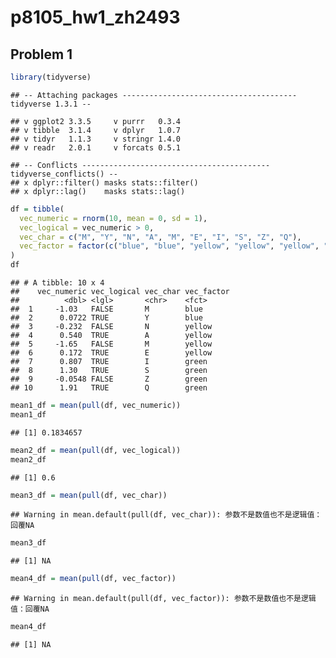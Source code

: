 p8105\_hw1\_zh2493
================

## Problem 1

``` r
library(tidyverse)
```

    ## -- Attaching packages --------------------------------------- tidyverse 1.3.1 --

    ## v ggplot2 3.3.5     v purrr   0.3.4
    ## v tibble  3.1.4     v dplyr   1.0.7
    ## v tidyr   1.1.3     v stringr 1.4.0
    ## v readr   2.0.1     v forcats 0.5.1

    ## -- Conflicts ------------------------------------------ tidyverse_conflicts() --
    ## x dplyr::filter() masks stats::filter()
    ## x dplyr::lag()    masks stats::lag()

``` r
df = tibble(
  vec_numeric = rnorm(10, mean = 0, sd = 1),
  vec_logical = vec_numeric > 0,
  vec_char = c("M", "Y", "N", "A", "M", "E", "I", "S", "Z", "Q"),
  vec_factor = factor(c("blue", "blue", "yellow", "yellow", "yellow", "yellow", "green", "green", "green", "green"))
)
df
```

    ## # A tibble: 10 x 4
    ##    vec_numeric vec_logical vec_char vec_factor
    ##          <dbl> <lgl>       <chr>    <fct>     
    ##  1     -1.03   FALSE       M        blue      
    ##  2      0.0722 TRUE        Y        blue      
    ##  3     -0.232  FALSE       N        yellow    
    ##  4      0.540  TRUE        A        yellow    
    ##  5     -1.65   FALSE       M        yellow    
    ##  6      0.172  TRUE        E        yellow    
    ##  7      0.807  TRUE        I        green     
    ##  8      1.30   TRUE        S        green     
    ##  9     -0.0548 FALSE       Z        green     
    ## 10      1.91   TRUE        Q        green

``` r
mean1_df = mean(pull(df, vec_numeric))
mean1_df
```

    ## [1] 0.1834657

``` r
mean2_df = mean(pull(df, vec_logical))
mean2_df
```

    ## [1] 0.6

``` r
mean3_df = mean(pull(df, vec_char))
```

    ## Warning in mean.default(pull(df, vec_char)): 参数不是数值也不是逻辑值：回覆NA

``` r
mean3_df
```

    ## [1] NA

``` r
mean4_df = mean(pull(df, vec_factor))
```

    ## Warning in mean.default(pull(df, vec_factor)): 参数不是数值也不是逻辑值：回覆NA

``` r
mean4_df
```

    ## [1] NA
